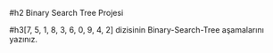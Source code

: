 #h2 Binary Search Tree Projesi


#h3[7, 5, 1, 8, 3, 6, 0, 9, 4, 2] dizisinin Binary-Search-Tree aşamalarını yazınız.


